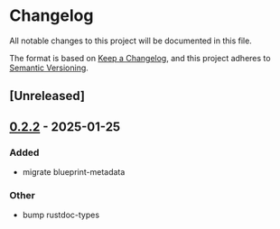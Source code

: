 # Changelog

All notable changes to this project will be documented in this file.

The format is based on [Keep a Changelog](https://keepachangelog.com/en/1.0.0/),
and this project adheres to [Semantic Versioning](https://semver.org/spec/v2.0.0.html).

## [Unreleased]

## [0.2.2](https://github.com/tangle-network/gadget/compare/blueprint-metadata-v0.2.1...blueprint-metadata-v0.2.2) - 2025-01-25

### Added

- migrate blueprint-metadata

### Other

- bump rustdoc-types
